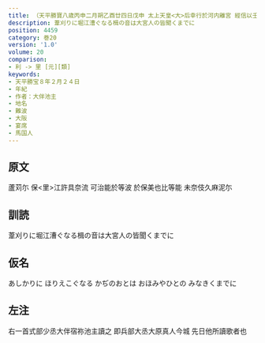```yaml
---
title: （天平勝寶八歳丙申二月朔乙酉廿四日戊申 太上天皇<大>后幸行於河内離宮 經信以壬子傳幸於難波宮也 三月七日於河内國伎人郷馬國人之家宴歌三首）
description: 葦刈りに堀江漕ぐなる楫の音は大宮人の皆聞くまでに
position: 4459
category: 巻20
version: '1.0'
volume: 20
comparison:
- 利 -> 里 [元][類]
keywords:
- 天平勝宝８年２月２４日
- 年紀
- 作者：大伴池主
- 地名
- 難波
- 大阪
- 宴席
- 馬国人
---
```


## 原文

蘆苅尓 保<里>江許具奈流 可治能於等波 於保美也比等能 未奈伎久麻泥尓

## 訓読

葦刈りに堀江漕ぐなる楫の音は大宮人の皆聞くまでに

## 仮名

あしかりに ほりえこぐなる かぢのおとは おほみやひとの みなきくまでに

## 左注

右一首式部少丞大伴宿祢池主讀之 即兵部大丞大原真人今城 先日他所讀歌者也

